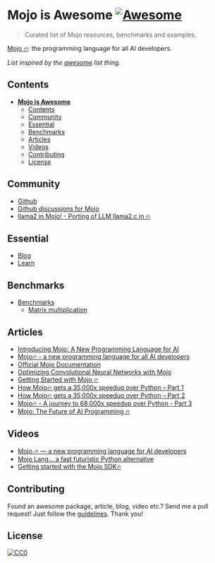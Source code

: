# **Mojo is Awesome** [![Awesome](https://cdn.rawgit.com/sindresorhus/awesome/d7305f38d29fed78fa85652e3a63e154dd8e8829/media/badge.svg)](https://github.com/sindresorhus/awesome)

> Curated list of Mojo resources, benchmarks and examples. 

[Mojo 🔥](https://www.modular.com/mojo): the programming language for all AI developers.

_List inspired by the [awesome](https://github.com/sindresorhus/awesome) list thing._

## Contents
- [**Mojo is Awesome** ](#mojo-is-awesome-)
  - [Contents](#contents)
  - [Community](#community)
  - [Essential](#essential)
  - [Benchmarks](#benchmarks)
  - [Articles](#articles)
  - [Videos](#videos)
  - [Contributing](#contributing)
  - [License](#license)

## Community
- [Github](https://github.com/modularml/mojo)
- [Github discussions for Mojo](https://github.com/modularml/mojo/discussions)
- [llama2 in Mojo! - Porting of LLM llama2.c in 🔥](https://github.com/tairov/llama2.mojo)

## Essential
- [Blog](https://www.modular.com/blog)
- [Learn](https://docs.modular.com/mojo/)

## Benchmarks
- [Benchmarks](./benchmarks/)
  - [Matrix multiplication](./benchmarks/matmul/)

## Articles
- [Introducing Mojo: A New Programming Language for AI](https://medium.com/mlearning-ai/introducing-mojo-a-new-programming-language-for-ai-f47fc7bbfbf0)
- [Mojo🔥 - a new programming language for all AI developers ](https://medium.com/@shani.pelzig/mojo-a-new-programming-language-for-all-ai-developers-a-quick-introduction-6cd1fa9566f9)
- [Official Mojo Documentation](https://docs.modular.com/mojo/)
- [Optimizing Convolutional Neural Networks with Mojo](https://huggingface.co/blog/rishiraj/optimizing-cnn-with-mojo-1)
- [Getting Started with Mojo 🔥](https://dev.to/jjokah/getting-started-with-mojo-4985)
- [How Mojo🔥 gets a 35,000x speedup over Python – Part 1](https://huggingface.co/blog/rishiraj/optimizing-cnn-with-mojo-1)
- [How Mojo🔥 gets a 35,000x speedup over Python – Part 2](https://www.modular.com/blog/how-mojo-gets-a-35-000x-speedup-over-python-part-2)
- [Mojo🔥 - A journey to 68,000x speedup over Python - Part 3](https://www.modular.com/blog/mojo-a-journey-to-68-000x-speedup-over-python-part-3)
- [Mojo: The Future of AI Programming 🔥](https://codeconfessions.substack.com/p/mojo-the-future-of-ai-programming)

## Videos
- [Mojo 🔥 — a new programming language for AI developers](https://www.youtube.com/watch?v=-ogEkqeDEPg)
- [Mojo Lang… a fast futuristic Python alternative](https://www.youtube.com/watch?v=V4gGJ7XXlC0)
- [Getting started with the Mojo SDK🔥](https://youtu.be/knGTSXe7ytI?si=WMbZkE4c6ALKx0fD)

## Contributing
Found an awesome package, article, blog, video etc.? Send me a pull request! Just follow the [guidelines](/CONTRIBUTING.md). Thank you!

## License

[![CC0](http://mirrors.creativecommons.org/presskit/buttons/88x31/svg/cc-zero.svg)](http://creativecommons.org/publicdomain/zero/1.0/)
